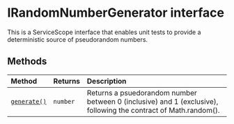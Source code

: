# IRandomNumberGenerator interface







This is a ServiceScope interface that enables unit tests to provide a deterministic source of pseudorandom numbers.







## Methods

| Method	   |  Returns	| Description|
|:-------------|:-------|:-----------|
|[`generate()`](generate-irandomnumbergenerator.md)      | `number` | Returns a psuedorandom number between 0 (inclusive) and 1 (exclusive), following the contract of Math.random(). |




